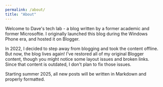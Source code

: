 ```yaml
---
permalink: /about/
title: "About"
---
```


Welcome to Dave's tech lab - a blog written by a former academic and former Microsoftie. I originally launched this blog during the Windows Phone era, and hosted it on Blogger.

In 2022, I decided to step away from blogging and took the content offline. But now, the blog lives again! I've restored all of my original Blogger content, though you might notice some layout issues and broken links. Since that content is outdated, I don't plan to fix those issues.

Starting summer 2025, all new posts will be written in Markdown and properly formatted.